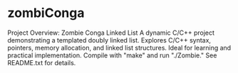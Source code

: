 # zombiConga
Project Overview: Zombie Conga Linked List  A dynamic C/C++ project demonstrating a templated doubly linked list. Explores C/C++ syntax, pointers, memory allocation, and linked list structures. Ideal for learning and practical implementation. Compile with "make" and run "./Zombie." See README.txt for details.

